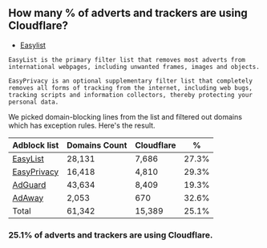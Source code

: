 ## How many % of adverts and trackers are using Cloudflare?


- [Easylist](https://web.archive.org/web/20210516110248/https://easylist.to/)
```
EasyList is the primary filter list that removes most adverts from international webpages, including unwanted frames, images and objects.

EasyPrivacy is an optional supplementary filter list that completely removes all forms of tracking from the internet, including web bugs, tracking scripts and information collectors, thereby protecting your personal data.
```


We picked domain-blocking lines from the list and filtered out domains which has exception rules.
Here's the result.


| Adblock list | Domains Count | Cloudflare | % |
| --- | --- | --- | --- |
| [EasyList](https://easylist.to/easylist/easylist.txt) | 28,131 | 7,686 | 27.3% |
| [EasyPrivacy](https://easylist.to/easylist/easyprivacy.txt) | 16,418 | 4,810 | 29.3% |
| [AdGuard](https://adguardteam.github.io/AdGuardSDNSFilter/Filters/filter.txt) | 43,634 | 8,409 | 19.3% |
| [AdAway](https://raw.githubusercontent.com/AdAway/adaway.github.io/master/hosts.txt) | 2,053 | 670 | 32.6% |
| Total | 61,342 | 15,389 | 25.1% |


### 25.1% of adverts and trackers are using Cloudflare.